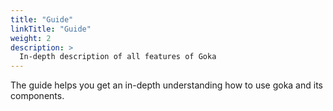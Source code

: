 ```yaml
---
title: "Guide"
linkTitle: "Guide"
weight: 2
description: >
  In-depth description of all features of Goka
---
```


The guide helps you get an in-depth understanding how to use goka and its components.
